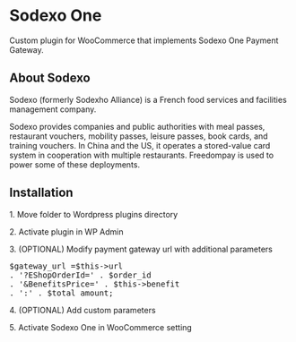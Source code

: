 <h1>Sodexo One</h1>
<p>Custom plugin for WooCommerce that implements Sodexo One Payment Gateway.</p>
<h2>About Sodexo</h2>
<p>Sodexo (formerly Sodexho Alliance) is a French food services and facilities management company.</p>
<p>Sodexo provides companies and public authorities with meal passes, restaurant vouchers, mobility passes, leisure passes, book cards, and training vouchers. In China and the US, it operates a stored-value card system in cooperation with multiple restaurants. Freedompay is used to power some of these deployments.</p>
<h2>Installation</h2>
<p>1. Move folder to Wordpress plugins directory</p>
<p>2. Activate plugin in WP Admin</p>
<p>3. (OPTIONAL) Modify payment gateway url with additional parameters</p>
<pre>
$gateway_url =$this->url
. '?EShopOrderId=' . $order_id
. '&BenefitsPrice=' . $this->benefit
. ':' . $total_amount;
</pre>
<p>4. (OPTIONAL) Add custom parameters</p>
<p>5. Activate Sodexo One in WooCommerce setting</p>
